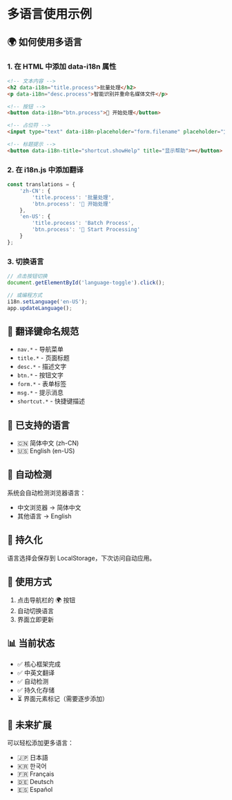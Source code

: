 # 多语言使用示例

## 🌍 如何使用多语言

### 1. 在 HTML 中添加 data-i18n 属性

```html
<!-- 文本内容 -->
<h2 data-i18n="title.process">批量处理</h2>
<p data-i18n="desc.process">智能识别并重命名媒体文件</p>

<!-- 按钮 -->
<button data-i18n="btn.process">🚀 开始处理</button>

<!-- 占位符 -->
<input type="text" data-i18n-placeholder="form.filename" placeholder="文件名">

<!-- 标题提示 -->
<button data-i18n-title="shortcut.showHelp" title="显示帮助">⌨️</button>
```

### 2. 在 i18n.js 中添加翻译

```javascript
const translations = {
    'zh-CN': {
        'title.process': '批量处理',
        'btn.process': '🚀 开始处理'
    },
    'en-US': {
        'title.process': 'Batch Process',
        'btn.process': '🚀 Start Processing'
    }
};
```

### 3. 切换语言

```javascript
// 点击按钮切换
document.getElementById('language-toggle').click();

// 或编程方式
i18n.setLanguage('en-US');
app.updateLanguage();
```

## 📝 翻译键命名规范

- `nav.*` - 导航菜单
- `title.*` - 页面标题
- `desc.*` - 描述文字
- `btn.*` - 按钮文字
- `form.*` - 表单标签
- `msg.*` - 提示消息
- `shortcut.*` - 快捷键描述

## 🎯 已支持的语言

- 🇨🇳 简体中文 (zh-CN)
- 🇺🇸 English (en-US)

## 🔄 自动检测

系统会自动检测浏览器语言：
- 中文浏览器 → 简体中文
- 其他语言 → English

## 💾 持久化

语言选择会保存到 LocalStorage，下次访问自动应用。

## 🚀 使用方式

1. 点击导航栏的 🌍 按钮
2. 自动切换语言
3. 界面立即更新

## 📊 当前状态

- ✅ 核心框架完成
- ✅ 中英文翻译
- ✅ 自动检测
- ✅ 持久化存储
- ⏳ 界面元素标记（需要逐步添加）

## 🔮 未来扩展

可以轻松添加更多语言：
- 🇯🇵 日本語
- 🇰🇷 한국어
- 🇫🇷 Français
- 🇩🇪 Deutsch
- 🇪🇸 Español
